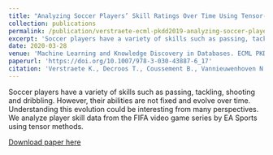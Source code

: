 ```yaml
---
title: "Analyzing Soccer Players’ Skill Ratings Over Time Using Tensor-Based Methods"
collection: publications
permalink: /publication/verstraete-ecml-pkdd2019-analyzing-soccer-players-skills
excerpt: 'Soccer players have a variety of skills such as passing, tackling, shooting and dribbling. However, their abilities are not fixed and evolve over time. Understanding this evolution could be interesting from many perspectives. We analyze player skill data from the FIFA video game series by EA Sports using tensor methods.'
date: 2020-03-28
venue: 'Machine Learning and Knowledge Discovery in Databases. ECML PKDD 2019. Communications in Computer and Information Science, volume 1168'
paperurl: 'https://doi.org/10.1007/978-3-030-43887-6_17'
citation: 'Verstraete K., Decroos T., Coussement B., Vannieuwenhoven N., Davis J. (2020) Analyzing Soccer Players’ Skill Ratings Over Time Using Tensor-Based Methods. In: Machine Learning and Knowledge Discovery in Databases. ECML PKDD 2019. Communications in Computer and Information Science, vol 1168. Springer, Cham. https://doi.org/10.1007/978-3-030-43887-6_17'
---
```

Soccer players have a variety of skills such as passing, tackling, shooting and dribbling. However, their abilities are not fixed and evolve over time. Understanding this evolution could be interesting from many perspectives. We analyze player skill data from the FIFA video game series by EA Sports using tensor methods.

[Download paper here](https://lirias.kuleuven.be/retrieve/544586)